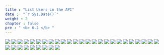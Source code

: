 ```yaml
---
title : "List Users in the API"
date :  "`r Sys.Date()`" 
weight : 2
chapter : false
pre : " <b> 6.2 </b> "
---
```


![](../../WorkShop2/06.identity/6.2.users-api/287.png?featherlight=false&width=90pc)
![](../../WorkShop2/06.identity/6.2.users-api/288.png?featherlight=false&width=90pc)
![](../../WorkShop2/06.identity/6.2.users-api/289.png?featherlight=false&width=90pc)
![](../../WorkShop2/06.identity/6.2.users-api/290.png?featherlight=false&width=90pc)
![](../../WorkShop2/06.identity/6.2.users-api/291.png?featherlight=false&width=90pc)
![](../../WorkShop2/06.identity/6.2.users-api/292.png?featherlight=false&width=90pc)
![](../../WorkShop2/06.identity/6.2.users-api/293.png?featherlight=false&width=90pc)
![](../../WorkShop2/06.identity/6.2.users-api/294.png?featherlight=false&width=90pc)
![](../../WorkShop2/06.identity/6.2.users-api/295.png?featherlight=false&width=90pc)
![](../../WorkShop2/06.identity/6.2.users-api/296.png?featherlight=false&width=90pc)
![](../../WorkShop2/06.identity/6.2.users-api/297.png?featherlight=false&width=90pc)
![](../../WorkShop2/06.identity/6.2.users-api/298.png?featherlight=false&width=90pc)
![](../../WorkShop2/06.identity/6.2.users-api/299.png?featherlight=false&width=90pc)
![](../../WorkShop2/06.identity/6.2.users-api/300.png?featherlight=false&width=90pc)
![](../../WorkShop2/06.identity/6.2.users-api/301.png?featherlight=false&width=90pc)
![](../../WorkShop2/06.identity/6.2.users-api/302.png?featherlight=false&width=90pc)
![](../../WorkShop2/06.identity/6.2.users-api/303.png?featherlight=false&width=90pc)
![](../../WorkShop2/06.identity/6.2.users-api/304.png?featherlight=false&width=90pc)
![](../../WorkShop2/06.identity/6.2.users-api/305.png?featherlight=false&width=90pc)
![](../../WorkShop2/06.identity/6.2.users-api/306.png?featherlight=false&width=90pc)
![](../../WorkShop2/06.identity/6.2.users-api/307.png?featherlight=false&width=90pc)
![](../../WorkShop2/06.identity/6.2.users-api/308.png?featherlight=false&width=90pc)
![](../../WorkShop2/06.identity/6.2.users-api/309.png?featherlight=false&width=90pc)
![](../../WorkShop2/06.identity/6.2.users-api/310.png?featherlight=false&width=90pc)
![](../../WorkShop2/06.identity/6.2.users-api/311.png?featherlight=false&width=90pc)
![](../../WorkShop2/06.identity/6.2.users-api/312.png?featherlight=false&width=90pc)
![](../../WorkShop2/06.identity/6.2.users-api/313.png?featherlight=false&width=90pc)
![](../../WorkShop2/06.identity/6.2.users-api/314.png?featherlight=false&width=90pc)
![](../../WorkShop2/06.identity/6.2.users-api/315.png?featherlight=false&width=90pc)
![](../../WorkShop2/06.identity/6.2.users-api/316.png?featherlight=false&width=90pc)
![](../../WorkShop2/06.identity/6.2.users-api/317.png?featherlight=false&width=90pc)
![](../../WorkShop2/06.identity/6.2.users-api/318.png?featherlight=false&width=90pc)
![](../../WorkShop2/06.identity/6.2.users-api/319.png?featherlight=false&width=90pc)
![](../../WorkShop2/06.identity/6.2.users-api/320.png?featherlight=false&width=90pc)